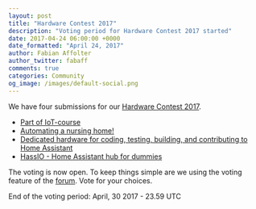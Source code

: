 ```yaml
---
layout: post
title: "Hardware Contest 2017"
description: "Voting period for Hardware Contest 2017 started"
date: 2017-04-24 06:00:00 +0000
date_formatted: "April 24, 2017"
author: Fabian Affolter
author_twitter: fabaff
comments: true
categories: Community
og_image: /images/default-social.png
---
```


We have four submissions for our [Hardware Contest 2017][hardware].

- [Part of IoT-course](https://community.home-assistant.io/t/entry-for-hardware-contest-part-of-iot-course/14827)
- [Automating a nursing home!](https://community.home-assistant.io/t/entry-automating-a-nursing-home/14872)
- [Dedicated hardware for coding, testing, building, and contributing to Home Assistant](https://community.home-assistant.io/t/entry-dedicated-hardware-for-coding-testing-building-and-contributing-to-home-assistant/15515)
- [HassIO - Home Assistant hub for dummies](https://community.home-assistant.io/t/entry-hassio-home-assistant-hub-for-dummies/16037)

The voting is now open. To keep things simple are we using the voting feature of the [forum]. Vote for your choices.

End of the voting period: April, 30 2017 - 23.59 UTC

[hardware]: /blog/2017/04/01/thomas-krenn-award/
[award]: https://www.thomas-krenn.com/de/tkmag/allgemein/zammad-home-assistant-und-freifunk-das-sind-die-gewinner-des-thomas-krenn-awards-2017/
[forum]: https://community.home-assistant.io/c/contest-2017
[twitter]: https://twitter.com/home_assistant

